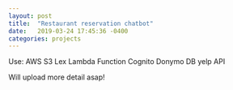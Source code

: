 ```yaml
---
layout: post
title:  "Restaurant reservation chatbot"
date:   2019-03-24 17:45:36 -0400
categories: projects
---
```

Use:
AWS S3
Lex
Lambda Function
Cognito
Donymo DB
yelp API

Will upload more detail asap!